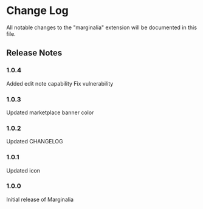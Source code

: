 # Change Log
All notable changes to the "marginalia" extension will be documented in this file.

## Release Notes

### 1.0.4

Added edit note capability
Fix vulnerability

### 1.0.3

Updated marketplace banner color

### 1.0.2

Updated CHANGELOG

### 1.0.1

Updated icon

### 1.0.0

Initial release of Marginalia
